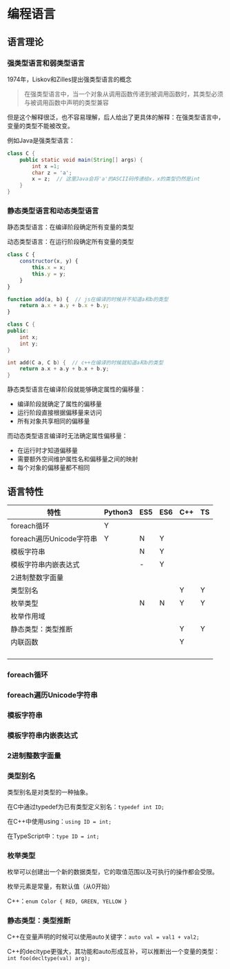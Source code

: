 # 编程语言
## 语言理论
### 强类型语言和弱类型语言
1974年，Liskov和Zilles提出强类型语言的概念

> 在强类型语言中，当一个对象从调用函数传递到被调用函数时，其类型必须与被调用函数中声明的类型兼容

但是这个解释很泛，也不容易理解，后人给出了更具体的解释：在强类型语言中，变量的类型不能被改变。

例如Java是强类型语言：
```java
class C {
    public static void main(String[] args) {
        int x =1;
        char z = 'a';
        x = z;  // 这里Java会将'a'的ASCII码传递给x，x的类型仍然是int
    }
}
```

### 静态类型语言和动态类型语言
静态类型语言：在编译阶段确定所有变量的类型

动态类型语言：在运行阶段确定所有变量的类型

```js
class C {
    constructor(x, y) {
        this.x = x;
        this.y = y;
    }
}

function add(a, b) {  // js在编译的时候并不知道a和b的类型
    return a.x + a.y + b.x + b.y;
}
```

```cpp
class C {
public:
    int x;
    int y;
}

int add(C a, C b) {  // c++在编译的时候就知道a和b的类型
    return a.x + a.y + b.x + b.y;
}
```

静态类型语言在编译阶段就能够确定属性的偏移量：
- 编译阶段就确定了属性的偏移量
- 运行阶段直接根据偏移量来访问
- 所有对象共享相同的偏移量

而动态类型语言编译时无法确定属性偏移量：
- 在运行时才知道偏移量
- 需要额外空间维护属性名和偏移量之间的映射
- 每个对象的偏移量都不相同

## 语言特性
| 特性 | Python3 | ES5 | ES6 | C++ | TS |
| --- | --- | --- | --- | --- | --- |
| foreach循环 |Y|||  |  |
| foreach遍历Unicode字符串 | Y | N | Y |  |  |
| 模板字符串 | | N | Y |  |  |
| 模板字符串内嵌表达式 | | - | Y |  |  |
| 2进制整数字面量 ||||  |  |
| 类型别名 |||| Y | Y |
| 枚举类型 ||N|N| Y | Y |
| 枚举作用域 ||||  |  |
| 静态类型：类型推断 |||| Y | Y |
| 内联函数 |||| Y |  |
|  ||||  |  |
|  ||||  |  |
|  ||||  |  |
|  ||||  |  |

### foreach循环

### foreach遍历Unicode字符串

### 模板字符串

### 模板字符串内嵌表达式

### 2进制整数字面量

### 类型别名

类型别名是对类型的一种抽象。

在C中通过typedef为已有类型定义别名：`typedef int ID;`

在C++中使用using：`using ID = int;`

在TypeScript中：`type ID = int;`

### 枚举类型

枚举可以创建出一个新的数据类型，它的取值范围以及可执行的操作都会受限。

枚举元素是常量，有默认值（从0开始）

C++：`enum Color { RED, GREEN, YELLOW }`

### 静态类型：类型推断

C++在变量声明的时候可以使用auto关键字：`auto val = val1 + val2;`

C++的decltype更强大，其功能和auto形成互补，可以推断出一个变量的类型：`int foo(decltype(val) arg);`

